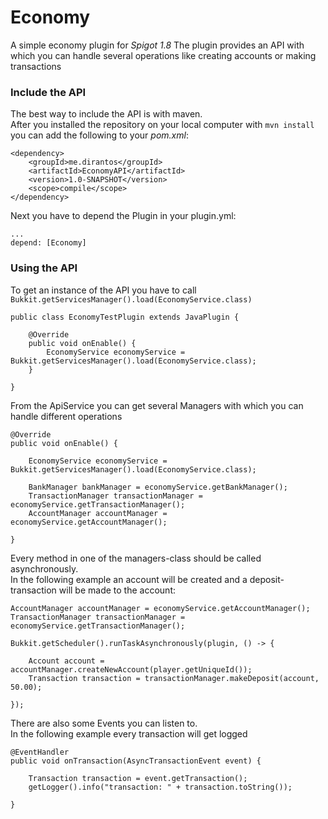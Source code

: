 # Economy

A simple economy plugin for _Spigot 1.8_
The plugin provides an API with which you can handle several operations like
creating accounts or making transactions

### Include the API

The best way to include the API is with maven.  
After you installed the repository on your local computer with `mvn install` you can add the following to your _pom.xml_:

    <dependency>
        <groupId>me.dirantos</groupId>
        <artifactId>EconomyAPI</artifactId>
        <version>1.0-SNAPSHOT</version>
        <scope>compile</scope>
    </dependency>
    
Next you have to depend the Plugin in your plugin.yml:

    ...
    depend: [Economy]
    
### Using the API

To get an instance of the API you have to call `Bukkit.getServicesManager().load(EconomyService.class)`

    public class EconomyTestPlugin extends JavaPlugin {
      
        @Override
        public void onEnable() {
            EconomyService economyService = Bukkit.getServicesManager().load(EconomyService.class);
        }
        
    }
    
From the ApiService you can get several Managers with which you can handle different operations
        
    @Override
    public void onEnable() {
        
        EconomyService economyService = Bukkit.getServicesManager().load(EconomyService.class);
        
        BankManager bankManager = economyService.getBankManager();
        TransactionManager transactionManager = economyService.getTransactionManager();
        AccountManager accountManager = economyService.getAccountManager();
        
    }
    
Every method in one of the managers-class should be called asynchronously.  
In the following example an account will be created and a deposit-transaction will be made to the account:

    AccountManager accountManager = economyService.getAccountManager();
    TransactionManager transactionManager = economyService.getTransactionManager();
      
    Bukkit.getScheduler().runTaskAsynchronously(plugin, () -> {
        
        Account account = accountManager.createNewAccount(player.getUniqueId());
        Transaction transaction = transactionManager.makeDeposit(account, 50.00); 
      
    });
    
There are also some Events you can listen to.  
In the following example every transaction will get logged  

    @EventHandler
    public void onTransaction(AsyncTransactionEvent event) {
        
        Transaction transaction = event.getTransaction();
        getLogger().info("transaction: " + transaction.toString());
        
    }
